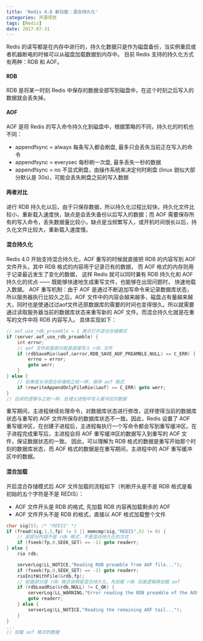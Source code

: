 ```yaml
---
title: 'Redis 4.0 新功能：混合持久化'
categories: 开源项目
tags: [Redis]
date: 2017-07-31
---
```


Redis 的读写都是在内存中进行的，持久化数据只是作为磁盘备份，当实例重启或者机器断电的时候可以从磁盘加载数据到内存中。
目前 Redis 支持的持久化方式有两种：RDB 和 AOF。

#### RDB
RDB 是将某一时刻 Redis 中保存的数据全部写到磁盘中，在这个时刻之后写入的数据就会丢失掉。

#### AOF
AOF 是将 Redis 的写入命令持久化到磁盘中，根据策略的不同，持久化的时机也不同：
- appendfsync = always 每条写入都会刷盘, 最多只会丢失当前正在写入的命令
- appendfsync = everysec 每秒刷一次盘, 最多丢失一秒的数据
- appendfsync = no 不显式刷盘，由操作系统来决定何时刷盘 (linux 貌似大部分默认是 30s)，可能会丢失刷盘之前的写入数据

#### 两者对比
进行 RDB 持久化以后，由于只保存数据，所以持久化过程比较快，持久化文件比较小，重新载入速度快，缺点是会丢失备份以后写入的数据；而 AOF 需要保存所有的写入命令，丢失数据量比较小，缺点是当频繁写入，或开机时间很长以后，持久化文件比较大，重新载入速度慢。

#### 混合持久化
Redis 4.0 开始支持混合持久化，AOF 重写的时候就直接把 RDB 的内容写到 AOF 文件开头，其中 RDB 格式的内容用于记录已有的数据， 而 AOF 格式的内存则用于记录最近发生了变化的数据， 这样 Redis 就可以同时兼有 RDB 持久化和 AOF 持久化的优点 —— 既能够快速地生成重写文件，也能够在出现问题时， 快速地载入数据。
AOF 重写机制：由于 AOF 是通过不断追加写命令来记录数据库状态，所以服务器执行比较久之后，AOF 文件中的内容会越来越多，磁盘占有量越来越大，同时也是使通过过aof文件还原数据库的需要的时间也变得很久。所以就需要通过读取服务器当前的数据库状态来重写新的 AOF 文件。而混合持久化就是在重写的文件中将 RDB 内容写入。
具体实现如下：
```c
// aof_use_rdb_preamble = 1 表示打开混合存储模式
if (server.aof_use_rdb_preamble) {
    int error;
    // aof 文件前面部分就是直接写入 rdb 文件
    if (rdbSaveRio(&aof,&error,RDB_SAVE_AOF_PREAMBLE,NULL) == C_ERR) {
        errno = error;
        goto werr;
    }
} else {
    // 如果是关闭混合存储和之前一样，保持 aof 格式
    if (rewriteAppendOnlyFileRio(&aof) == C_ERR) goto werr;
}
// 后续的逻辑与之前一样，处理父进程中写入缓冲区的数据
```

重写期间，主进程继续处理命令，对数据库状态进行修改，这样使得当前的数据库状态与重写的 AOF 文件所保存的数据库状态不一致。因此，Redis 设置了 AOF 重写缓冲区，在创建子进程后，主进程每执行一个写命令都会写到重写缓冲区。在子进程完成重写后，主进程会将 AOF 重写缓冲区的数据写入到重写的 AOF 文件，保证数据状态的一致。
因此，可以理解为 RDB 格式的数据是重写开始那个时刻的数据库状态，而 AOF 格式的数据是在重写期间，主进程中的 AOF 重写缓冲区中的数据。

#### 混合加载
开启混合存储模式后 AOF 文件加载的流程如下（判断开头是不是 RDB 格式是看初始的五个字符是不是 REDIS）：
- AOF 文件开头是 RDB 的格式, 先加载 RDB 内容再加载剩余的 AOF
- AOF 文件开头不是 RDB 的格式，直接以 AOF 格式加载整个文件

```c
char sig[5]; /* "REDIS" */
if (fread(sig,1,5,fp) != 5 || memcmp(sig,"REDIS",5) != 0) {
    // 前部分内容不是 rdb 格式，不是混合持久化的方式
    if (fseek(fp,0,SEEK_SET) == -1) goto readerr;
} else {
    rio rdb;

    serverLog(LL_NOTICE,"Reading RDB preamble from AOF file...");
    if (fseek(fp,0,SEEK_SET) == -1) goto readerr;
    rioInitWithFile(&rdb,fp);
    // 前面部分是 rdb 格式说明是混合持久化，先加载 rdb 后面逻辑再加载 aof
    if (rdbLoadRio(&rdb,NULL) != C_OK) {
        serverLog(LL_WARNING,"Error reading the RDB preamble of the AOF file, AOF loading aborted");
        goto readerr;
    } else {
        serverLog(LL_NOTICE,"Reading the remaining AOF tail...");
    }
}
...
// 加载 aof 格式的数据
```
